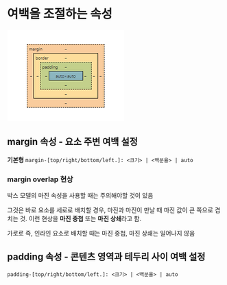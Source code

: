 # 여백을 조절하는 속성

![img](/CSS3/04/04-1/border_padding.png)

## margin 속성 - 요소 주변 여백 설정

**기본형** `margin-[top/right/bottom/left.]: <크기> | <백분율> | auto`

### margin overlap 현상

박스 모델의 마진 속성을 사용할 때는 주의해야할 것이 있음

그것은 바로 요소를 세로로 배치할 경우, 마진과 마진이 만날 때 마진 값이 큰 쪽으로 겹치는 것.
이런 현상을 **마진 중첩** 또는 **마진 상쇄**라고 함.

가로로 즉, 인라인 요소로 배치할 때는 마진 중첩, 마진 상쇄는 일어나지 않음

## padding 속성 - 콘텐츠 영역과 테두리 사이 여백 설정

`padding-[top/right/bottom/left.]: <크기> | <백분율> | auto`

